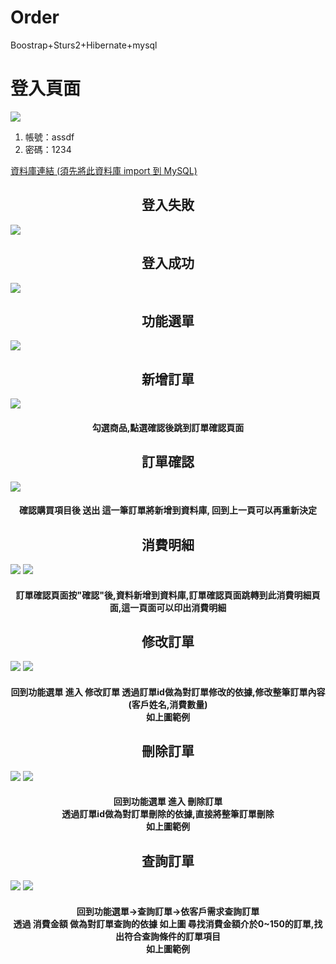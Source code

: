 # Order
Boostrap+Sturs2+Hibernate+mysql

<h1 align="center>簡易訂單管理系統</h1>
<h2 align="center">登入頁面</h2>

<img src="https://github.com/Troy0718/Order/blob/main/作品畫面/首頁.png">


<ol>
  <li>帳號：assdf</li>
  <li>密碼：1234</li>
</ol>
<a href="https://github.com/Troy0718/Order/tree/main/sql_script(database)">資料庫連結 (須先將此資料庫 import 到 MySQL)</a>

<h2 align="center">登入失敗</h2>
<img src="https://github.com/Troy0718/Order/blob/main/作品畫面/登入失敗.png">

<h2 align="center">登入成功</h2>
<img src="https://github.com/Troy0718/Order/blob/main/作品畫面/登入成功.png">

<h2 align="center">功能選單</h2>
<img src="https://github.com/Troy0718/Order/blob/main/作品畫面/功能選單.png">

<h2 align="center">新增訂單</h2>
<img src="https://github.com/Troy0718/Order/blob/main/作品畫面/訂單頁面.png">
<h4 align="center">勾選商品,點選確認後跳到訂單確認頁面</h4>

<h2 align="center">訂單確認</h2>
<img src="https://github.com/Troy0718/Order/blob/main/作品畫面/訂單確認.png">
<h4 align="center">確認購買項目後 送出 這一筆訂單將新增到資料庫, 回到上一頁可以再重新決定<h4>

<h2 align="center">消費明細</h2>
<img src="https://github.com/Troy0718/Order/blob/main/作品畫面/消費明細.png">
<img src="https://github.com/Troy0718/Order/blob/main/作品畫面/列印結果.png">
<h4 align="center">訂單確認頁面按"確認"後,資料新增到資料庫,訂單確認頁面跳轉到此消費明細頁面,這一頁面可以印出消費明細<h4>




<h2 align="center">修改訂單</h2>
<img src="https://github.com/Troy0718/Order/blob/main/作品畫面/修改訂單.png">
<img src="https://github.com/Troy0718/Order/blob/main/作品畫面/修改完成.png">
<h4 align="center">
回到功能選單 進入 修改訂單
透過訂單id做為對訂單修改的依據,修改整筆訂單內容(客戶姓名,消費數量)<br> 
如上圖範例<br>
</h4>

<h2 align="center">刪除訂單</h2>
<img src="https://github.com/Troy0718/Order/blob/main/作品畫面/刪除訂單.png">
<img src="https://github.com/Troy0718/Order/blob/main/作品畫面/刪除完成.png">
<h4 align="center">
回到功能選單 進入 刪除訂單<br>
透過訂單id做為對訂單刪除的依據,直接將整筆訂單刪除<br> 
如上圖範例<br>
</h4>

<h2 align="center">查詢訂單</h2>
<img src="https://github.com/Troy0718/Order/blob/main/作品畫面/訂單查詢.png">
<img src="https://github.com/Troy0718/Order/blob/main/作品畫面/查詢結果.png">
<h4 align="center">
回到功能選單->查詢訂單->依客戶需求查詢訂單 <br>
透過 消費金額 做為對訂單查詢的依據 如上圖 尋找消費金額介於0~150的訂單,找出符合查詢條件的訂單項目<br> 
如上圖範例 
</h4>









